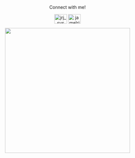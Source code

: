 <p align="center">Connect with me!</p>
<p align="center">
<a href="https://twitter.com/jrj_sys" target="blank"><img align="center" src="https://raw.githubusercontent.com/rahuldkjain/github-profile-readme-generator/master/src/images/icons/Social/twitter.svg" alt="jrj_sys" height="30" width="40" /></a>
<a href="https://linkedin.com/in/jamelrjames" target="blank"><img align="center" src="https://raw.githubusercontent.com/rahuldkjain/github-profile-readme-generator/master/src/images/icons/Social/linked-in-alt.svg" alt="jamelrjames" height="30" width="40" /></a>
</p>

<p align="center">
  <img src="https://github-readme-stats.vercel.app/api/top-langs/?username=jrj-sys&layout=compact&theme=gruvbox_light" width="400" /> 
</p>

